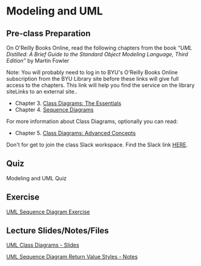 # Modeling and UML

## Pre-class Preparation

On O'Reilly Books Online, read the following chapters from the book *“UML Distilled: A Brief Guide to the Standard Object Modeling Language, Third Edition”* by Martin Fowler

Note: You will probably need to log in to BYU's O'Reilly Books Online subscription from the BYU Library site before these links will give full access to the chapters. This link will help you find the service on the library siteLinks to an external site..

- Chapter 3. [Class Diagrams: The Essentials](https://learning.oreilly.com/library/view/uml-distilled-a/0321193687/ch03.html)
- Chapter 4. [Sequence Diagrams](https://learning.oreilly.com/library/view/uml-distilled-a/0321193687/ch04.html)

For more information about Class Diagrams, optionally you can read:

- Chapter 5. [Class Diagrams: Advanced Concepts](https://learning.oreilly.com/library/view/uml-distilled-a/0321193687/ch05.html)
 

Don't for get to join the class Slack workspace. Find the Slack link [HERE](../../README.md).

## Quiz

Modeling and UML Quiz

## Exercise

[UML Sequence Diagram Exercise](./uml-sequence-diagram-exercise.md)

## Lecture Slides/Notes/Files

[UML Class Diagrams - Slides](https://docs.google.com/presentation/d/1FQBFRrd0z07_yPDfjrGT_HD3C_p1uASdIZWyRa4Vefo/edit?usp=sharing)

[UML Sequence Diagram Return Value Styles - Notes](https://drive.google.com/file/d/16QJ60qM_aZ1j6kdPb2ehrAYHGVQje--o/view?usp=sharing)
